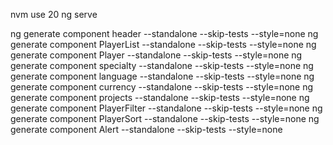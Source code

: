 nvm use 20
ng serve

ng generate component header --standalone --skip-tests --style=none
ng generate component PlayerList --standalone --skip-tests --style=none
ng generate component Player --standalone --skip-tests --style=none
ng generate component specialty --standalone --skip-tests --style=none
ng generate component language --standalone --skip-tests --style=none
ng generate component currency --standalone --skip-tests --style=none
ng generate component projects --standalone --skip-tests --style=none
ng generate component PlayerFilter --standalone --skip-tests --style=none
ng generate component PlayerSort --standalone --skip-tests --style=none
ng generate component Alert --standalone --skip-tests --style=none
